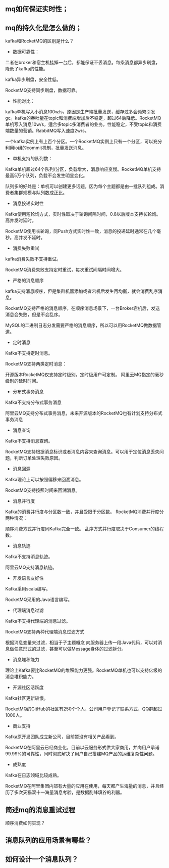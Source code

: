 ## mq如何保证实时性；

## mq的持久化是怎么做的；

kafka和RocketMQ的区别是什么？

- 数据可靠性：

二者在broker和宿主机挂掉一台后，都能保证不丢消息。每条消息都异步刷盘，降低了kafka的性能。

kafka异步刷盘，安全性低。

RocketMQ支持同步刷盘，数据可靠。

- 性能对比：

kafka单机写入小消息100w/s，原因是生产端批量发送，缓存过多会频繁引发gc。kafka的吞吐量在topic和消费端增加后不稳定，超过64后降低。RocketMQ单机写入消息10w/s，适合多topic多消费者的业务，性能稳定，不受topic和消费端数量的营销。RabbitMQ写入速度2w/s。

一个kafka实例上有上百个分区。一个RocketMQ实例上只有一个分区，可以充分利用io组的commit机制，批量发送消息。

- 单机支持的队列数：

Kafka单机超过64个队列/分区，负载增大，消息响应变慢。RocketMQ单机支持最高5万个队列，负载不会发生明显变化。

队列多的好处是：单机可以创建更多话题，因为每个主题都是由一批队列组成。消费者集群规模与队列数成正比。

- 消息投递实时性

Kafka使用短轮询方式，实时性取决于轮询间隔时间，0.8以后版本支持长轮询。高并发时延时。

RocketMQ使用长轮询，同Push方式实时性一致，消息的投递延时通常在几个毫秒。高并发不延时。

- 消费失败重试

kafka消费失败不支持重试。

RocketMQ消费失败支持定时重试，每次重试间隔时间增大。

- 严格的消息顺序

kafka支持消息顺序，但是集群机器添加或者宕机后发生再均衡，就会消费乱序消息。

RocketMQ支持严格的消息顺序，在顺序消息场景下，一台Broker宕机后，发送消息会失败，但是不会乱序。

MySQL的二进制日志分发需要严格的消息顺序，所以可以用RocketMQ做数据管道。

- 定时消息

Kafka不支持定时消息。

RocketMQ支持两类定时消息：

开源版本RocketMQ仅支持定时级别，定时级用户可定制。
阿里云MQ指定的毫秒级别的延时时间。

- 分布式事务消息

Kafka不支持分布式事务消息

阿里云MQ支持分布式事务消息，未来开源版本的RocketMQ也有计划支持分布式事务消息

- 消息查询

Kafka不支持消息查询。

RocketMQ支持根据消息标识或者消息内容来查询消息。可以用于定位消息丢失问题，判断订单处理失败原因。

- 消息回溯

Kafka理论上可以按照偏移来回溯消息。

RocketMQ支持按照时间来回溯消息。

- 消息并行度

Kafka的消费并行度与分区数一致，并且受限于分区数。
RocketMQ消费并行度分两种情况：

顺序消费方式并行度同Kafka完全一致。
乱序方式并行度取决于Consumer的线程数。

- 消息轨迹

Kafka不支持消息轨迹。

阿里云MQ支持消息轨迹。

- 开发语言友好性

Kafka采用scala编写。

RocketMQ采用的Java语言编写。

- 代理端消息过滤

Kafka不支持代理端的消息过滤。

RocketMQ支持两种代理端消息过滤方式

根据消息变量来过滤，相当于子主题概念
向服务器上传一段Java代码，可以对消息做任意形式的过滤，甚至可以做Message身体的过滤拆分。

- 消息堆积能力

理论上Kafka要比RocketMQ的堆积能力更强。RocketMQ单机也可以支持亿级的消息堆积能力。

- 开源社区活跃度

Kafka社区更新较慢。

RocketMQ的GitHub的社区有250个个人，公司用户登记了联系方式，QQ群超过1000人。 

- 商业支持

Kafka原开发团队成立新公司，目前暂没有相关产品看到。

RocketMQ在阿里云已经商业化，目前以云服务形式供大家商用，并向用户承诺99.99%的可靠性，同时彻底解决了用户自己搭建MQ产品的运维复杂性问题。

- 成熟度

Kafka在日志领域比较成熟。

RocketMQ在阿里集团内部有大量的应用在使用，每天都产生海量的消息，并且经历了多次天猫双十一海量消息考验，是数据削峰填谷的利器。

## 简述mq的消息重试过程

顺序消费如何实现？

## 消息队列的应用场景有哪些？

## 如何设计一个消息队列？

